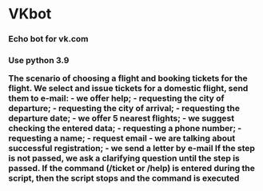 # VKbot
<h3>Echo bot for vk.com<h3>
<p>Use python 3.9<p>

 <body>
 <p>The scenario of choosing a flight and booking tickets for the flight.
 We select and issue tickets for a domestic flight, send them to e-mail:
 - we offer help;
 - requesting the city of departure;
 - requesting the city of arrival;
 - requesting the departure date;
 - we offer 5 nearest flights;
 - we suggest checking the entered data;
 - requesting a phone number;
 - requesting a name;
 - request email
 - we are talking about successful registration;
 - we send a letter by e-mail
 If the step is not passed, we ask a clarifying question until the step is passed.
 If the command (/ticket or /help) is entered during the script,
 then the script stops and the command is executed<p>
  <body>
